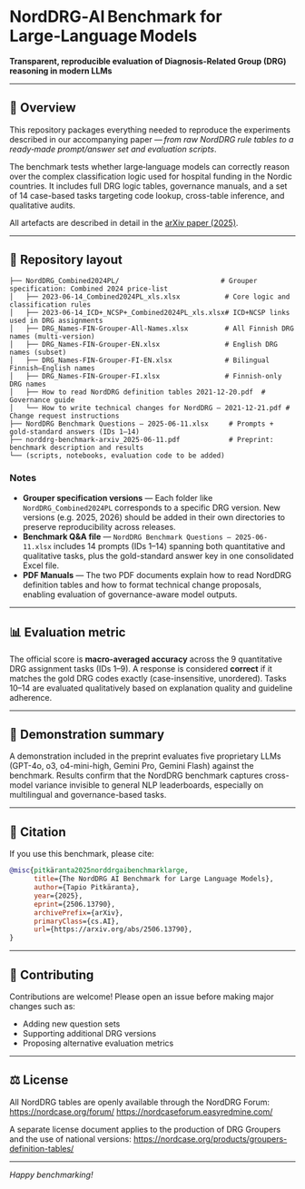# NordDRG‑AI Benchmark for Large‑Language Models

**Transparent, reproducible evaluation of Diagnosis‑Related Group (DRG) reasoning in modern LLMs**

---

## 🚀 Overview

This repository packages everything needed to reproduce the experiments described in our accompanying paper — *from raw NordDRG rule tables to a ready‑made prompt/answer set and evaluation scripts*.

The benchmark tests whether large‑language models can correctly reason over the complex classification logic used for hospital funding in the Nordic countries. It includes full DRG logic tables, governance manuals, and a set of 14 case-based tasks targeting code lookup, cross-table inference, and qualitative audits.

All artefacts are described in detail in the [arXiv paper (2025)](https://arxiv.org/abs/xxx).

---

## 📂 Repository layout

```text
├── NordDRG_Combined2024PL/                         # Grouper specification: Combined 2024 price-list
│   ├── 2023-06-14_Combined2024PL_xls.xlsx           # Core logic and classification rules
│   ├── 2023-06-14_ICD+_NCSP+_Combined2024PL_xls.xlsx# ICD+NCSP links used in DRG assignments
│   ├── DRG_Names-FIN-Grouper-All-Names.xlsx         # All Finnish DRG names (multi-version)
│   ├── DRG_Names-FIN-Grouper-EN.xlsx                # English DRG names (subset)
│   ├── DRG_Names-FIN-Grouper-FI-EN.xlsx             # Bilingual Finnish–English names
│   ├── DRG_Names-FIN-Grouper-FI.xlsx                # Finnish-only DRG names
│   ├── How to read NordDRG definition tables 2021-12-20.pdf  # Governance guide
│   └── How to write technical changes for NordDRG – 2021-12-21.pdf # Change request instructions
├── NordDRG Benchmark Questions – 2025-06-11.xlsx     # Prompts + gold-standard answers (IDs 1–14)
├── norddrg-benchmark-arxiv_2025-06-11.pdf            # Preprint: benchmark description and results
└── (scripts, notebooks, evaluation code to be added)
```

### Notes

* **Grouper specification versions** — Each folder like `NordDRG_Combined2024PL` corresponds to a specific DRG version. New versions (e.g. 2025, 2026) should be added in their own directories to preserve reproducibility across releases.
* **Benchmark Q\&A file** — `NordDRG Benchmark Questions – 2025-06-11.xlsx` includes 14 prompts (IDs 1–14) spanning both quantitative and qualitative tasks, plus the gold-standard answer key in one consolidated Excel file.
* **PDF Manuals** — The two PDF documents explain how to read NordDRG definition tables and how to format technical change proposals, enabling evaluation of governance-aware model outputs.

---

## 📊 Evaluation metric

The official score is **macro-averaged accuracy** across the 9 quantitative DRG assignment tasks (IDs 1–9). A response is considered **correct** if it matches the gold DRG codes exactly (case-insensitive, unordered). Tasks 10–14 are evaluated qualitatively based on explanation quality and guideline adherence.

---

## 🧪 Demonstration summary

A demonstration included in the preprint evaluates five proprietary LLMs (GPT-4o, o3, o4-mini-high, Gemini Pro, Gemini Flash) against the benchmark. Results confirm that the NordDRG benchmark captures cross-model variance invisible to general NLP leaderboards, especially on multilingual and governance-based tasks.

---

## 📝 Citation

If you use this benchmark, please cite:

```bibtex
@misc{pitkäranta2025norddrgaibenchmarklarge,
      title={The NordDRG AI Benchmark for Large Language Models}, 
      author={Tapio Pitkäranta},
      year={2025},
      eprint={2506.13790},
      archivePrefix={arXiv},
      primaryClass={cs.AI},
      url={https://arxiv.org/abs/2506.13790}, 
}
```

---

## 🤝 Contributing

Contributions are welcome! Please open an issue before making major changes such as:

* Adding new question sets
* Supporting additional DRG versions
* Proposing alternative evaluation metrics

---

## ⚖️ License

All NordDRG tables are openly available through the NordDRG Forum:
https://nordcase.org/forum/
https://nordcaseforum.easyredmine.com/

A separate license document applies to the production of DRG Groupers and the use of national versions:
https://nordcase.org/products/groupers-definition-tables/

---

*Happy benchmarking!*
